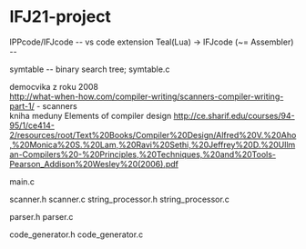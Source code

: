# IFJ21-project

IPPcode/IFJcode -- vs code extension
Teal(Lua) -> IFJcode (~= Assembler) -- 

symtable -- binary search tree; symtable.c  

democvika z roku 2008  
http://what-when-how.com/compiler-writing/scanners-compiler-writing-part-1/ - scanners  
kniha meduny Elements of compiler design 
http://ce.sharif.edu/courses/94-95/1/ce414-2/resources/root/Text%20Books/Compiler%20Design/Alfred%20V.%20Aho,%20Monica%20S.%20Lam,%20Ravi%20Sethi,%20Jeffrey%20D.%20Ullman-Compilers%20-%20Principles,%20Techniques,%20and%20Tools-Pearson_Addison%20Wesley%20(2006).pdf  

main.c

scanner.h scanner.c
  string_processor.h string_processor.c

parser.h parser.c

code_generator.h code_generator.c
